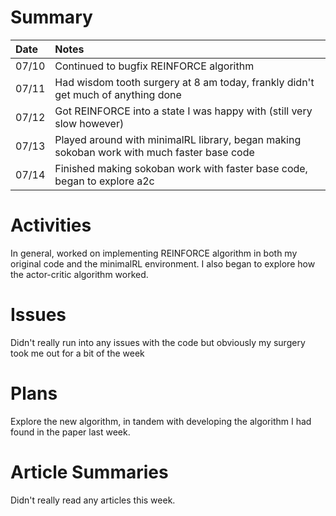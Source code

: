 # Summary

| Date  | Notes
| :---- | :----
| 07/10 | Continued to bugfix REINFORCE algorithm
| 07/11 | Had wisdom tooth surgery at 8 am today, frankly didn't get much of anything done
| 07/12 | Got REINFORCE into a state I was happy with (still very slow however)
| 07/13 | Played around with minimalRL library, began making sokoban work with much faster base code
| 07/14 | Finished making sokoban work with faster base code, began to explore a2c

# Activities

In general, worked on implementing REINFORCE algorithm in both my original code and the minimalRL environment. I also began to explore how the actor-critic algorithm worked.

# Issues

Didn't really run into any issues with the code but obviously my surgery took me out for a bit of the week

# Plans

Explore the new algorithm, in tandem with developing the algorithm I had found in the paper last week.

# Article Summaries

Didn't really read any articles this week.
